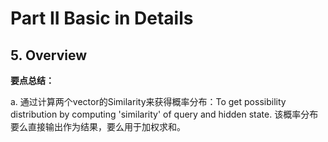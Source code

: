 # Part II Basic in Details

## 5. Overview

**要点总结：**

a. 通过计算两个vector的Similarity来获得概率分布：To get possibility distribution by computing 'similarity' of query and hidden state.  该概率分布要么直接输出作为结果，要么用于加权求和。